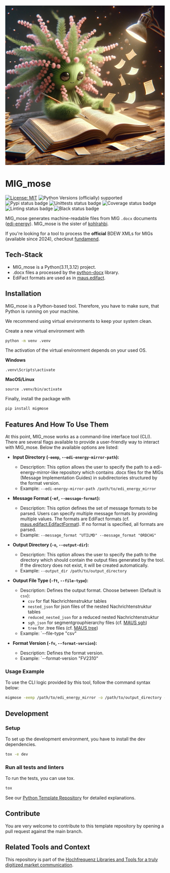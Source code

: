 ![migmose-logo](migmose-logo.jpeg)

# MIG_mose

[![License: MIT](https://img.shields.io/badge/License-MIT-yellow.svg)](LICENSE)
![Python Versions (officially) supported](https://img.shields.io/pypi/pyversions/migmose.svg)
![Pypi status badge](https://img.shields.io/pypi/v/migmose)
![Unittests status badge](https://github.com/Hochfrequenz/migmose/workflows/Unittests/badge.svg)
![Coverage status badge](https://github.com/Hochfrequenz/migmose/workflows/Coverage/badge.svg)
![Linting status badge](https://github.com/Hochfrequenz/migmose/workflows/Linting/badge.svg)
![Black status badge](https://github.com/Hochfrequenz/migmose/workflows/Formatting/badge.svg)

MIG_mose generates machine-readable files from MIG `.docx` documents ([edi-energy](https://www.edi-energy.de/index.php?id=38)).
MIG_mose is the sister of [kohlrahbi](https://github.com/Hochfrequenz/kohlrahbi).

If you're looking for a tool to process the **official** BDEW XMLs for MIGs (available since 2024), checkout [fundamend](https://github.com/Hochfrequenz/xml-fundamend-python).

## Tech-Stack
- MIG_mose is a Python(3.11,3.12) project.
- .docx files a processed by the [python-docx](https://python-docx.readthedocs.io/en/latest/) library.
- EdiFact formats are used as in [maus.edifact](https://github.com/Hochfrequenz/mig_ahb_utility_stack/blob/main/src/maus/edifact.py).

## Installation
MIG_mose is a Python-based tool.
Therefore, you have to make sure, that Python is running on your machine.

We recommend using virtual environments to keep your system clean.

Create a new virtual environment with
```bash
python -m venv .venv
```

The activation of the virtual environment depends on your used OS.

**Windows**
```
.venv\Scripts\activate
```
**MacOS/Linux**
```
source .venv/bin/activate
```
Finally, install the package with

```bash
pip install migmose
```

## Features And How To Use Them

At this point, MIG_mose works as a command-line interface tool (CLI).
There are several flags available to provide a user-friendly way to interact with MIG_mose.
Below the available options are listed:

- **Input Directory (`-eemp`, `--edi-energy-mirror-path`):**
    - Description: This option allows the user to specify the path to a edi-energy-mirror-like repository which contains .docx files for the MIGs (Message Implementation Guides) in subdirectories structured by the format version.
    - Example: `--edi-energy-mirror-path /path/to/edi_energy_mirror`

- **Message Format (`-mf`, `--message-format`):**
    - Description: This option defines the set of message formats to be parsed. Users can specify multiple message formats by providing multiple values. The formats are EdiFact formats (cf. [maus.edifact.EdifactFormat](https://github.com/Hochfrequenz/mig_ahb_utility_stack/blob/main/src/maus/edifact.py)). If no format is specified, all formats are parsed.
    - Example: `--message_format "UTILMD" --message_format "ORDCHG"`

- **Output Directory (`-o`, `--output-dir`):**
    - Description: This option allows the user to specify the path to the directory which should contain the output files generated by the tool. If the directory does not exist, it will be created automatically.
    - Example: `--output_dir /path/to/output_directory`
- **Output File Type (`-ft`, `--file-type`):**
    - Description: Defines the output format. Choose between (Default is `csv`):
      - `csv` for flat Nachrichtenstruktur tables
      - `nested_json` for json files of the nested Nachrichtenstruktur tables
      - `reduced_nested_json` for a reduced nested Nachrichtenstruktur
      - `sgh_json` for segmentgrouphierarchy files (cf. [MAUS sgh](https://github.com/Hochfrequenz/edifact-templates/tree/b024e3671deae9aec7e8ea29e74fa48257f6ccfe/segment_group_hierarchies))
      - `tree` for .tree files (cf. [MAUS tree](https://github.com/Hochfrequenz/mig_ahb_utility_stack/blob/5cce94069ead5aa63d4b9ac7f5e0fcec0bf608ea/src/maus/reader/tree_to_sgh.py))
    - Example: `--file-type "csv"
- **Format Version (`-fv`, `--format-version`):**
    - Description: Defines the format version.
    - Example: `--format-version "FV2310"

### Usage Example

To use the CLI logic provided by this tool, follow the command syntax below:

```bash
migmose -eemp /path/to/edi_energy_mirror -o /path/to/output_directory -mf "UTILMD" -mf "ORDCHG" -ft "csv" -fv "FV2310"
```

## Development

### Setup

To set up the development environment, you have to install the dev dependencies.

```bash
tox -e dev
```

### Run all tests and linters

To run the tests, you can use tox.

```bash
tox
```
See our [Python Template Repository](https://github.com/Hochfrequenz/python_template_repository#how-to-use-this-repository-on-your-machine) for detailed explanations.

## Contribute

You are very welcome to contribute to this template repository by opening a pull request against the main branch.

## Related Tools and Context

This repository is part of the [Hochfrequenz Libraries and Tools for a truly digitized market communication](https://github.com/Hochfrequenz/digital_market_communication/).

